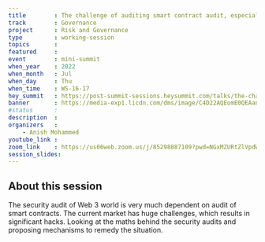 ```yaml
---
title        : The challenge of auditing smart contract audit, especially ones with more advanced cryptographic primitives such as ZKP or MPC
track        : Governance
project      : Risk and Governance
type         : working-session
topics       : 
featured     :
event        : mini-summit
when_year    : 2022
when_month   : Jul
when_day     : Thu
when_time    : WS-16-17
hey_summit   : https://post-summit-sessions.heysummit.com/talks/the-challenge-of-auditing-smart-contract-audit-especially-ones-with-more-advanced-cryptographic-primitives-such-as-zkp-or-mpc/
banner       : https://media-exp1.licdn.com/dms/image/C4D22AQEomE0QEAancw/feedshare-shrink_2048_1536/0/1656014194425?e=1659571200&v=beta&t=9ob1_Ra6-VW3THu99Ey3DTQrY5xYyNre-WfbbL7SfFw
#status      : 
description  :
organizers   :
    - Anish Mohammed 
youtube_link : 
zoom_link    : https://us06web.zoom.us/j/85298887109?pwd=NGxMZURtZlVpdWg5bG91cXBLRTV1QT09
session_slides:
---
```




## About this session
The security audit of Web 3 world is very much dependent on audit of smart contracts. The current market has huge challenges, which results in significant hacks. Looking at the maths behind the security audits and proposing mechanisms to remedy the situation.

